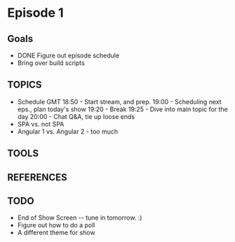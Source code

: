 # Episode 1

## Goals
* DONE Figure out episode schedule
* Bring over build scripts

## TOPICS
* Schedule GMT
  18:50 - Start stream, and prep.
  19:00 - Scheduling next eps., plan today's show
  19:20 - Break
  19:25 - Dive into main topic for the day
  20:00 - Chat Q&A, tie up loose ends
* SPA vs. not SPA
* Angular 1 vs. Angular 2 - too much

## TOOLS



## REFERENCES


## TODO
* End of Show Screen -- tune in tomorrow. :)
* Figure out how to do a poll
* A different theme for show

